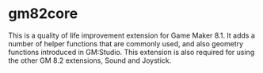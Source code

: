 # gm82core
This is a quality of life improvement extension for Game Maker 8.1. It adds a
number of helper functions that are commonly used, and also geometry functions
introduced in GM:Studio. This extension is also required for using the other
GM 8.2 extensions, Sound and Joystick.